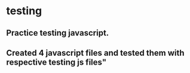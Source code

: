 # testing
## Practice testing javascript.
## Created 4 javascript files and tested them with respective testing js files"
